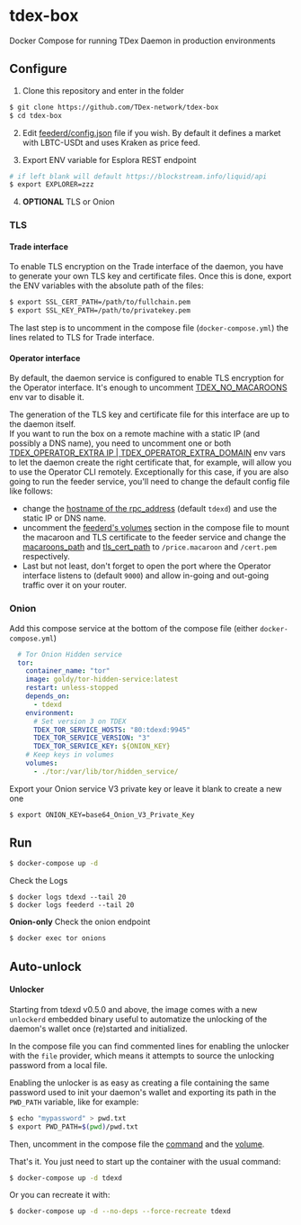 # tdex-box
Docker Compose for running TDex Daemon in production environments

 
## Configure

1. Clone this repository and enter in the folder

```sh
$ git clone https://github.com/TDex-network/tdex-box
$ cd tdex-box
```

2. Edit [feederd/config.json](https://github.com/TDex-network/tdex-feeder#config-file) file if you wish. By default it defines a market with LBTC-USDt and uses Kraken as price feed.  

3. Export ENV variable for Esplora REST endpoint

```sh
# if left blank will default https://blockstream.info/liquid/api 
$ export EXPLORER=zzz
```

4. **OPTIONAL** TLS or Onion

### TLS

#### Trade interface

To enable TLS encryption on the Trade interface of the daemon, you have to generate your own TLS key and certificate files. Once this is done, export the ENV variables with the absolute path of the files: 

```sh
$ export SSL_CERT_PATH=/path/to/fullchain.pem
$ export SSL_KEY_PATH=/path/to/privatekey.pem
```

The last step is to uncomment in the compose file (`docker-compose.yml`) the lines related to TLS for Trade interface.

#### Operator interface

By default, the daemon service is configured to enable TLS encryption for the Operator interface. It's enough to uncomment [TDEX_NO_MACAROONS](docker-compose.yml#L18) env var to disable it.

The generation of the TLS key and certificate file for this interface are up to the daemon itself.  
If you want to run the box on a remote machine with a static IP (and possibly a DNS name), you need to uncomment one or both [TDEX_OPERATOR_EXTRA IP | TDEX_OPERATOR_EXTRA_DOMAIN](docker-compose.yml#L21) env vars to let the daemon create the right certificate that, for example, will allow you to use the Operator CLI remotely. Exceptionally for this case, if you are also going to run the feeder service, you'll need to change the default config file like follows:
- change the [hostname of the rpc_address](feederd/config.json#L13) (default `tdexd`) and use the static IP or DNS name.
- uncomment the [feederd's volumes](docker-compose.yml#54) section in the compose file to mount the macaroon and TLS certificate to the feeder service and change the [macaroons_path](feederd/config.json#L11) and [tls_cert_path](feederd/config.json#L12) to `/price.macaroon` and `/cert.pem` respectively.
- Last but not least, don't forget to open the port where the Operator interface listens to (default `9000`) and allow in-going and out-going traffic over it on your router.

### Onion

Add this compose service at the bottom of the compose file (either `docker-compose.yml`)

```yml
  # Tor Onion Hidden service
  tor:
    container_name: "tor"
    image: goldy/tor-hidden-service:latest
    restart: unless-stopped
    depends_on:
      - tdexd
    environment:
      # Set version 3 on TDEX
      TDEX_TOR_SERVICE_HOSTS: "80:tdexd:9945"
      TDEX_TOR_SERVICE_VERSION: "3"
      TDEX_TOR_SERVICE_KEY: ${ONION_KEY}
    # Keep keys in volumes
    volumes:
      - ./tor:/var/lib/tor/hidden_service/
```

Export your Onion service V3 private key or leave it blank to create a new one

```sh
$ export ONION_KEY=base64_Onion_V3_Private_Key
```

## Run 

```sh
$ docker-compose up -d
```

Check the Logs

```
$ docker logs tdexd --tail 20
$ docker logs feederd --tail 20
```


**Onion-only** Check the onion endpoint

```sh
$ docker exec tor onions
```

## Auto-unlock

#### Unlocker

Starting from tdexd v0.5.0 and above, the image comes with a new `unlockerd` embedded binary useful to automatize the unlocking of the daemon's wallet once (re)started and initialized.

In the compose file you can find commented lines for enabling the unlocker with the `file` provider, which means it attempts to source the unlocking password from a local file.

Enabling the unlocker is as easy as creating a file containing the same password used to init your daemon's wallet and exporting its path in the `PWD_PATH` variable, like for example:

```bash
$ echo "mypassword" > pwd.txt
$ export PWD_PATH=$(pwd)/pwd.txt
```

Then, uncomment in the compose file the [command](docker-compose.yml#L34) and the [volume](docker-compose.yml#L42).

That's it. You just need to start up the container with the usual command:

```bash
$ docker-compose up -d tdexd
```

Or you can recreate it with:

```bash
$ docker-compose up -d --no-deps --force-recreate tdexd
```







